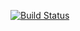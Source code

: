 [![Build Status][master]][repo]

[repo]: https://travis-ci.org/travis-ci-tester/travis-test-mac-gcc
[master]: https://travis-ci.org/travis-ci-tester/travis-test-mac-gcc.svg?branch=master
